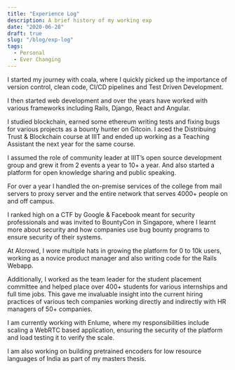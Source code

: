 ```yaml
---
title: "Experience Log"
description: A brief history of my working exp
date: "2020-06-28"
draft: true
slug: "/blog/exp-log"
tags:
  - Personal
  - Ever Changing
---
```


I started my journey with coala, where I quickly picked up the importance of version control, clean code, CI/CD pipelines and Test Driven Development.

I then started web development and over the years have worked with various frameworks including Rails, Django, React and Angular.

I studied blockchain, earned some ethereum writing tests and fixing bugs for various projects as a bounty hunter on Gitcoin. I aced the Distribuing Trust & Blockchain course at IIIT and ended up working as a Teaching Assistant the next year for the same course.

I assumed the role of community leader at IIIT’s open source development group and grew it from 2 events a year to 10+ a year. And also started a platform for open knowledge sharing and public speaking.

For over a year I handled the on-premise services of the college from mail servers to proxy server and the entire network that serves 4000+ people on and off campus.

I ranked high on a CTF by Google & Facebook meant for security professionals and was invited to BountyCon in Singapore, where I learnt more about security and how companies use bug bounty programs to ensure security of their systems.

At AIcrowd, I wore multiple hats in growing the platform for 0 to 10k users, working as a novice product manager and also writing code for the Rails Webapp.

Additionally, I worked as the team leader for the student placement committee and helped place over 400+ students for various internships and full time jobs. This gave me invaluable insight into the current hiring practices of various tech companies working directly and indirectly with HR managers of 50+ companies.

I am currently working with Enlume, where my responsibilities include scaling a WebRTC based application, ensuring the security of the platform and load testing it to verify the scale.

I am also working on building pretrained encoders for low resource languages of India as part of my masters thesis.
